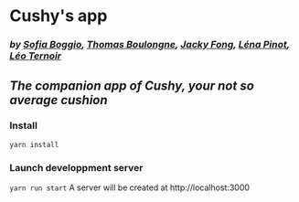 # Cushy's app
### _by [Sofia Boggio](http://www.sofiaboggio.fr/), [Thomas Boulongne](https://thomasboulongne.com), [Jacky Fong](https://jackyfong.fr), [Léna Pinot](http://lenapinot.fr), [Léo Ternoir](http://leoternoir.com)_

## _The companion app of Cushy, your not so average cushion_

### Install

`yarn install`

### Launch developpment server

`yarn run start`
A server will be created at http://localhost:3000